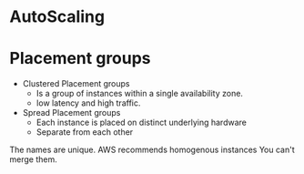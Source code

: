 # AutoScaling

# Placement groups

- Clustered Placement groups
  - Is a group of instances within a single availability zone.
  - low latency and high traffic.
- Spread Placement groups
  - Each instance is placed on distinct underlying hardware
  - Separate from each other

The names are unique.
AWS recommends homogenous instances
You can't merge them.
